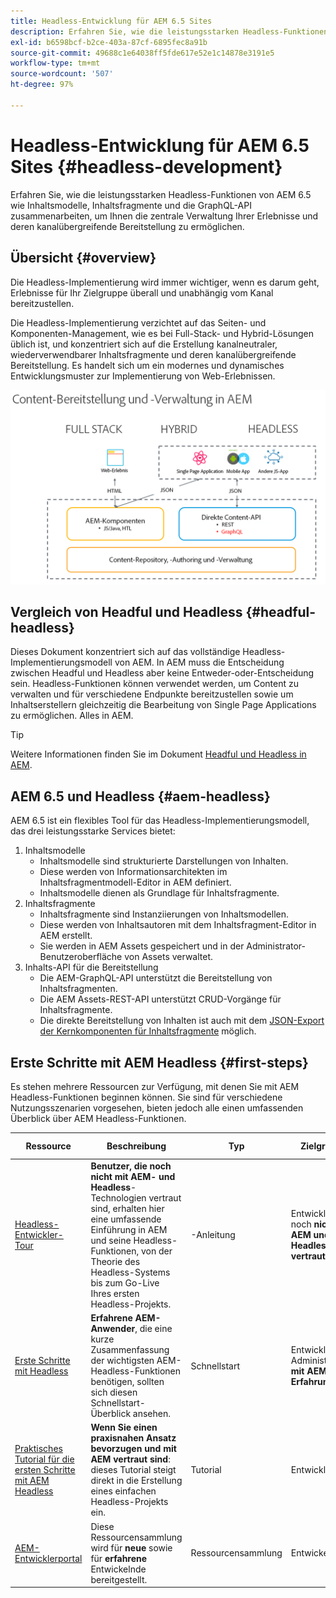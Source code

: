 ```yaml
---
title: Headless-Entwicklung für AEM 6.5 Sites
description: Erfahren Sie, wie die leistungsstarken Headless-Funktionen von AEM 6.5 wie Inhaltsmodelle, Inhaltsfragmente und die GraphQL-API zusammenarbeiten, um Ihnen die zentrale Verwaltung Ihrer Erlebnisse und deren kanalübergreifende Bereitstellung zu ermöglichen.
exl-id: b6598bcf-b2ce-403a-87cf-6895fec8a91b
source-git-commit: 49688c1e64038ff5fde617e52e1c14878e3191e5
workflow-type: tm+mt
source-wordcount: '507'
ht-degree: 97%

---
```


# Headless-Entwicklung für AEM 6.5 Sites {#headless-development}

Erfahren Sie, wie die leistungsstarken Headless-Funktionen von AEM 6.5 wie Inhaltsmodelle, Inhaltsfragmente und die GraphQL-API zusammenarbeiten, um Ihnen die zentrale Verwaltung Ihrer Erlebnisse und deren kanalübergreifende Bereitstellung zu ermöglichen.

## Übersicht {#overview}

Die Headless-Implementierung wird immer wichtiger, wenn es darum geht, Erlebnisse für Ihr Zielgruppe überall und unabhängig vom Kanal bereitzustellen.

Die Headless-Implementierung verzichtet auf das Seiten- und Komponenten-Management, wie es bei Full-Stack- und Hybrid-Lösungen üblich ist, und konzentriert sich auf die Erstellung kanalneutraler, wiederverwendbarer Inhaltsfragmente und deren kanalübergreifende Bereitstellung. Es handelt sich um ein modernes und dynamisches Entwicklungsmuster zur Implementierung von Web-Erlebnissen.

![AEM-Implementierungsmodelle](/help/sites-developing/headless/getting-started/assets/aem-implementation-models.png)

## Vergleich von Headful und Headless {#headful-headless}

Dieses Dokument konzentriert sich auf das vollständige Headless-Implementierungsmodell von AEM. In AEM muss die Entscheidung zwischen Headful und Headless aber keine Entweder-oder-Entscheidung sein. Headless-Funktionen können verwendet werden, um Content zu verwalten und für verschiedene Endpunkte bereitzustellen sowie um Inhaltserstellern gleichzeitig die Bearbeitung von Single Page Applications zu ermöglichen. Alles in AEM.

>[!TIP]
>
>Weitere Informationen finden Sie im Dokument [Headful und Headless in AEM](/help/sites-developing/headful-headless.md).

## AEM 6.5 und Headless {#aem-headless}

AEM 6.5 ist ein flexibles Tool für das Headless-Implementierungsmodell, das drei leistungsstarke Services bietet:

1. Inhaltsmodelle
   * Inhaltsmodelle sind strukturierte Darstellungen von Inhalten.
   * Diese werden von Informationsarchitekten im Inhaltsfragmentmodell-Editor in AEM definiert.
   * Inhaltsmodelle dienen als Grundlage für Inhaltsfragmente.
1. Inhaltsfragmente
   * Inhaltsfragmente sind Instanziierungen von Inhaltsmodellen.
   * Diese werden von Inhaltsautoren mit dem Inhaltsfragment-Editor in AEM erstellt.
   * Sie werden in AEM Assets gespeichert und in der Administrator-Benutzeroberfläche von Assets verwaltet.
1. Inhalts-API für die Bereitstellung
   * Die AEM-GraphQL-API unterstützt die Bereitstellung von Inhaltsfragmenten.
   * Die AEM Assets-REST-API unterstützt CRUD-Vorgänge für Inhaltsfragmente.
   * Die direkte Bereitstellung von Inhalten ist auch mit dem [JSON-Export der Kernkomponenten für Inhaltsfragmente](https://experienceleague.adobe.com/docs/experience-manager-core-components/using/components/content-fragment-component.html?lang=de) möglich.

## Erste Schritte mit AEM Headless {#first-steps}

Es stehen mehrere Ressourcen zur Verfügung, mit denen Sie mit AEM Headless-Funktionen beginnen können. Sie sind für verschiedene Nutzungsszenarien vorgesehen, bieten jedoch alle einen umfassenden Überblick über AEM Headless-Funktionen.

| Ressource | Beschreibung | Typ | Zielgruppe | Schätzung Zeit |
|---|---|---|---|---|
| [Headless-Entwickler-Tour](/help/journey-headless/developer/overview.md) | **Benutzer, die noch nicht mit AEM- und Headless**-Technologien vertraut sind, erhalten hier eine umfassende Einführung in AEM und seine Headless-Funktionen, von der Theorie des Headless-Systems bis zum Go-Live Ihres ersten Headless-Projekts. | -Anleitung | Entwickler, die noch **nicht mit AEM und Headless vertraut** sind | 1 Stunde |
| [Erste Schritte mit Headless](/help/sites-developing/headless/getting-started/introduction.md) | **Erfahrene AEM-Anwender**, die eine kurze Zusammenfassung der wichtigsten AEM-Headless-Funktionen benötigen, sollten sich diesen Schnellstart-Überblick ansehen. | Schnellstart | Entwickler, Administratoren **mit AEM-Erfahrung** | 20 Minuten |
| [Praktisches Tutorial für die ersten Schritte mit AEM Headless](https://experienceleague.adobe.com/docs/experience-manager-learn/getting-started-with-aem-headless/graphql/multi-step/overview.html?lang=de) | **Wenn Sie einen praxisnahen Ansatz bevorzugen und mit AEM vertraut sind**: dieses Tutorial steigt direkt in die Erstellung eines einfachen Headless-Projekts ein. | Tutorial | Entwickler | 2 Stunden |
| [AEM-Entwicklerportal](https://experienceleague.adobe.com/landing/experience-manager/headless/developer.html?lang=de) | Diese Ressourcensammlung wird für **neue** sowie für **erfahrene** Entwickelnde bereitgestellt. | Ressourcensammlung | Entwickelnde | |
